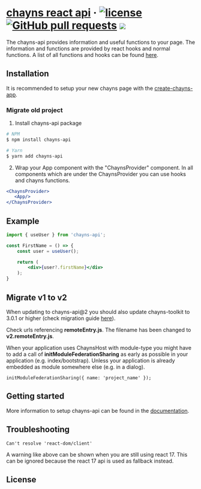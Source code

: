 # [chayns react api](https://github.com/TobitSoftware/chayns-api) &middot; [![license](https://img.shields.io/github/license/TobitSoftware/chayns-api.svg)]() [![GitHub pull requests](https://img.shields.io/github/issues-pr/TobitSoftware/chayns-api.svg)]() [![](https://img.shields.io/github/issues-pr-closed-raw/TobitSoftware/chayns-api.svg)]()

The chayns-api provides information and useful functions to your page. The information and functions are provided by react hooks and normal functions.
A list of all functions and hooks can be found [here](https://tobitsoftware.github.io/chayns-api/docs).

## Installation

It is recommended to setup your new chayns page with the [create-chayns-app](https://github.com/TobitSoftware/create-chayns-app).


### Migrate old project
1. Install chayns-api package
```sh
# NPM
$ npm install chayns-api

# Yarn
$ yarn add chayns-api
```

2. Wrap your App component with the "ChaynsProvider" component. In all components which are under the ChaynsProvider you can use hooks and chayns functions. 
```jsx
<ChaynsProvider>
   <App/>
</ChaynsProvider>
```

## Example

```jsx
import { useUser } from 'chayns-api';

const FirstName = () => {
    const user = useUser();

    return (
        <div>{user?.firstName}</div>
    );
}
```

## Migrate v1 to v2

When updating to chayns-api@2 you should also update chayns-toolkit to 3.0.1 or higher (check migration guide [here](https://github.com/TobitSoftware/chayns-toolkit/tree/main?tab=readme-ov-file#-migration-v2-to-v3)).

Check urls referencing **remoteEntry.js**. The filename has been changed to **v2.remoteEntry.js**.

When your application uses ChaynsHost with module-type you might have to add a call of **initModuleFederationSharing** as early as possible in your application (e.g. index/bootstrap). Unless your application is already embedded as module somewhere else (e.g. in a dialog).

```
initModuleFederationSharing({ name: 'project_name' });
```


## Getting started

More information to setup chayns-api can be found in the [documentation](https://tobitsoftware.github.io/chayns-api/docs).

## Troubleshooting

```
Can't resolve 'react-dom/client'
```
A warning like above can be shown when you are still using react 17.
This can be ignored because the react 17 api is used as fallback instead.

## License

